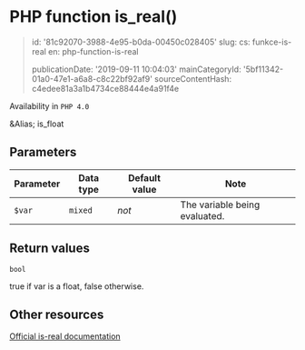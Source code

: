 PHP function is_real()
======================

> id: '81c92070-3988-4e95-b0da-00450c028405'
> slug:
> 	cs: funkce-is-real
> 	en: php-function-is-real
> 
> publicationDate: '2019-09-11 10:04:03'
> mainCategoryId: '5bf11342-01a0-47e1-a6a8-c8c22bf92af9'
> sourceContentHash: c4edee81a3a1b4734ce88444e4a91f4e

Availability in `PHP 4.0`

&Alias; <function>is_float</function>


Parameters
--------------

| Parameter | Data type | Default value | Note |
|-----|-----|-----|-----|
| `$var` | `mixed` | *not* | The variable being evaluated. |


Return values
----------------

`bool`

true if var is a float,
false otherwise.

Other resources
------------

[Official is-real documentation](https://www.php.net/manual/en/function.is-real.php)
